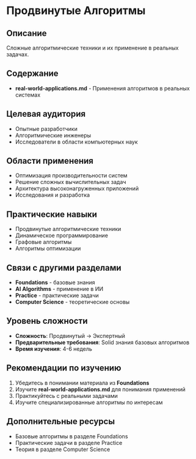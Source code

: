 # Продвинутые Алгоритмы

## Описание
Сложные алгоритмические техники и их применение в реальных задачах.

## Содержание
- **real-world-applications.md** - Применения алгоритмов в реальных системах

## Целевая аудитория
- Опытные разработчики
- Алгоритмические инженеры
- Исследователи в области компьютерных наук

## Области применения
- Оптимизация производительности систем
- Решение сложных вычислительных задач
- Архитектура высоконагруженных приложений
- Исследования и разработка

## Практические навыки
- Продвинутые алгоритмические техники
- Динамическое программирование
- Графовые алгоритмы
- Алгоритмы оптимизации

## Связи с другими разделами
- **Foundations** - базовые знания
- **AI Algorithms** - применение в ИИ
- **Practice** - практические задачи
- **Computer Science** - теоретические основы

## Уровень сложности
- **Сложность**: Продвинутый → Экспертный
- **Предварительные требования**: Solid знания базовых алгоритмов
- **Время изучения**: 4-6 недель

## Рекомендации по изучению
1. Убедитесь в понимании материала из **Foundations**
2. Изучите **real-world-applications.md** для понимания применений
3. Практикуйтесь с реальными задачами
4. Изучите специализированные алгоритмы по интересам

## Дополнительные ресурсы
- Базовые алгоритмы в разделе Foundations
- Практические задачи в разделе Practice
- Теория в разделе Computer Science 